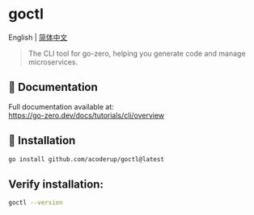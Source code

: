 # goctl

English | [简体中文](readme-cn.md)

> The CLI tool for go-zero, helping you generate code and manage microservices.

## 📖 Documentation

Full documentation available at:  
https://go-zero.dev/docs/tutorials/cli/overview

## 🚀 Installation

```bash
go install github.com/acoderup/goctl@latest
```

## Verify installation:
```bash
goctl --version
```